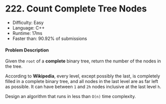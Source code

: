 # 222. Count Complete Tree Nodes
- Difficulty: Easy
- Language: C++
- Runtime: 17ms
- Faster than: 90.92% of submissions

#### Problem Description
Given the `root` of a **complete** binary tree, return the number of the nodes in the tree.

According to **Wikipedia**, every level, except possibly the last, is completely filled in a complete binary tree, and all nodes in the last level are as far left as possible. It can have between `1` and `2h` nodes inclusive at the last level `h`.

Design an algorithm that runs in less than `O(n)` time complexity.